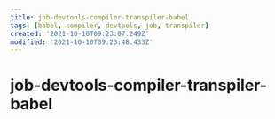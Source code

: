 ```yaml
---
title: job-devtools-compiler-transpiler-babel
tags: [babel, compiler, devtools, job, transpiler]
created: '2021-10-10T09:23:07.249Z'
modified: '2021-10-10T09:23:48.433Z'
---
```


# job-devtools-compiler-transpiler-babel
